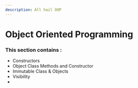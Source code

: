 ```yaml
---
description: All hail OOP
---
```


# Object Oriented Programming

### This section contains : 

* Constructors
* Object Class Methods and Constructor
* Immutable Class & Objects
* Visibility
* 
